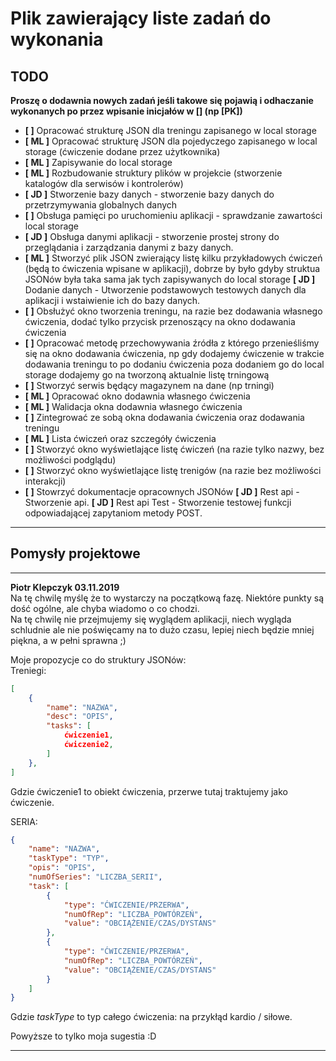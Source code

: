 # Plik zawierający liste zadań do wykonania

## TODO

**Proszę o dodawnia nowych zadań jeśli takowe się pojawią i odhaczanie wykonanych po przez wpisanie inicjałów w [] (np [PK])**

- **[ ]** Opracować strukturę JSON dla treningu zapisanego w local storage
- **[ ML ]** Opracować strukturę JSON dla pojedyczego zapisanego w local storage (ćwiczenie dodane przez użytkownika)
- **[ ML ]** Zapisywanie do local storage
- **[ ML ]** Rozbudowanie struktury plików w projekcie (stworzenie katalogów dla serwisów i kontrolerów)
- **[ JD ]** Stworzenie bazy danych - stworzenie bazy danych do przetrzymywania globalnych danych
- **[ ]** Obsługa pamięci po uruchomieniu aplikacji - sprawdzanie zawartości local storage
- **[ JD ]** Obsługa danymi aplikacji - stworzenie prostej strony do przeglądania i zarządzania danymi z bazy danych.
- **[ ML ]** Stworzyć plik JSON zwierający listę kilku przykładowych ćwiczeń (będą to ćwiczenia wpisane w aplikacji), dobrze by było gdyby struktua JSONów była taka sama jak tych zapisywanych do local storage
 **[ JD ]** Dodanie danych - Utworzenie podstawowych testowych danych dla aplikacji i wstaiwienie ich do bazy danych. 
- **[ ]** Obsłużyć okno tworzenia treningu, na razie bez dodawania własnego ćwiczenia, dodać tylko przycisk przenoszący na okno dodawania ćwiczenia
- **[ ]** Opracować metodę przechowywania źródła z którego przenieśliśmy się na okno dodawania ćwiczenia, np gdy dodajemy ćwiczenie w trakcie dodawania treningu to po dodaniu ćwiczenia poza dodaniem go do local storage dodajemy go na tworzoną aktualnie listę trningową
- **[ ]** Stworzyć serwis będący magazynem na dane (np trningi)
- **[ ML ]** Opracować okno dodawnia własnego ćwiczenia 
- **[ ML ]** Walidacja okna dodawnia własnego ćwiczenia 
- **[ ]** Zintegrować ze sobą okna dodawania ćwiczenia oraz dodawania treningu
- **[ ML ]** Lista ćwiczeń oraz szczegóły ćwiczenia
- **[ ]** Stworzyć okno wyświetlające listę ćwiczeń (na razie tylko nazwy, bez możliwości podglądu)
- **[ ]** Stworzyć okno wyświetlające listę trenigów (na razie bez możliwości interakcji)
- **[ ]** Stowrzyć dokumentacje opracownych JSONów
 **[ JD ]** Rest api - Stworzenie api. 
 **[ JD ]** Rest api Test - Stworzenie testowej funkcji odpowiadającej zapytaniom metody POST. 

---  

## Pomysły projektowe

---
**Piotr Klepczyk  03.11.2019**  
Na tę chwilę myślę że to wystarczy na początkową fazę. Niektóre punkty są dość ogólne, ale chyba wiadomo o co chodzi.  
Na tę chwilę nie przejmujemy się wyglądem aplikacji, niech wygląda schludnie ale nie poświęcamy na to dużo czasu, lepiej niech będzie mniej piękna, a w pełni sprawna ;)  
  
Moje propozycje co do struktury JSONów:  
Treniegi:
```JSON
[
    {
        "name": "NAZWA",
        "desc": "OPIS",
        "tasks": [
            ćwiczenie1,
            ćwiczenie2,
        ]
    },
]
```
Gdzie ćwiczenie1 to obiekt ćwiczenia, przerwe tutaj traktujemy jako ćwiczenie.  
  
SERIA:
```JSON
{
    "name": "NAZWA",
    "taskType": "TYP",
    "opis": "OPIS",
    "numOfSeries": "LICZBA_SERII",
    "task": [
        {
            "type": "ĆWICZENIE/PRZERWA",
            "numOfRep": "LICZBA_POWTÓRZEŃ",
            "value": "OBCIĄŻENIE/CZAS/DYSTANS"
        },
        {
            "type": "ĆWICZENIE/PRZERWA",
            "numOfRep": "LICZBA_POWTÓRZEŃ",
            "value": "OBCIĄŻENIE/CZAS/DYSTANS"
        }
    ]
}
```  
Gdzie _taskType_ to typ całego ćwiczenia: na przykłąd kardio / siłowe.  
  
Powyższe to tylko moja sugestia :D  

---